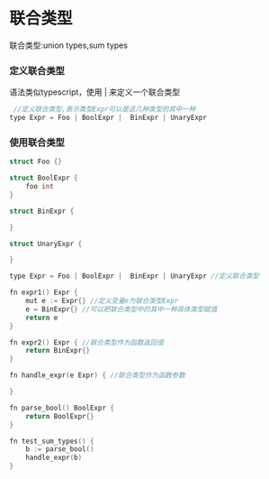 # 联合类型

联合类型:union types,sum types

### 定义联合类型

语法类似typescript，使用 | 来定义一个联合类型

```c
 //定义联合类型,表示类型Expr可以是这几种类型的其中一种
type Expr = Foo | BoolExpr |  BinExpr | UnaryExpr
```



### 使用联合类型

```c
struct Foo {}

struct BoolExpr {
	foo int
}

struct BinExpr {

}

struct UnaryExpr {

}

type Expr = Foo | BoolExpr |  BinExpr | UnaryExpr //定义联合类型

fn expr1() Expr {
	mut e := Expr{} //定义变量e为联合类型Expr
	e = BinExpr{} //可以把联合类型中的其中一种具体类型赋值
	return e
}

fn expr2() Expr { //联合类型作为函数返回值
	return BinExpr{}
}

fn handle_expr(e Expr) { //联合类型作为函数参数

}

fn parse_bool() BoolExpr {
	return BoolExpr{}
}

fn test_sum_types() {
	b := parse_bool()
	handle_expr(b)
}

```

